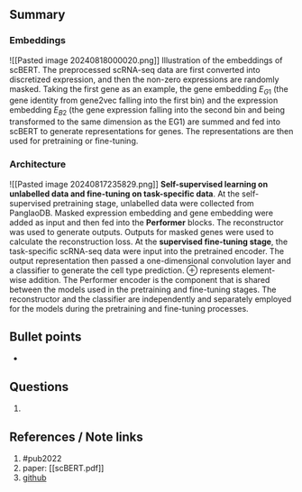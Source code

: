 ## Summary

### Embeddings
![[Pasted image 20240818000020.png]]
 Illustration of the embeddings of scBERT. The preprocessed scRNA-seq data are first converted into discretized expression, and then the non-zero expressions are randomly masked. 
 Taking the first gene as an example, the gene embedding $E_{G1}$ (the gene identity from gene2vec falling into the first bin) and the expression embedding $E_{B2}$ (the gene expression falling into the second bin and being transformed to the same dimension as the EG1) are summed and fed into scBERT to generate representations for genes. The representations are then used for pretraining or fine-tuning.
### Architecture
![[Pasted image 20240817235829.png]]
**Self-supervised learning on unlabelled data and fine-tuning on task-specific data**. At the self-supervised pretraining stage, unlabelled data were collected from PanglaoDB. Masked expression embedding and gene embedding were added as input and then fed into the **Performer** blocks. The reconstructor was used to generate outputs. Outputs for masked genes were used to calculate the reconstruction loss. 
At the **supervised fine-tuning stage**, the task-specific scRNA-seq data were input into the pretrained encoder. The output representation then passed a one-dimensional convolution layer and a classifier to generate the cell type prediction. ⊕ represents element- wise addition. The Performer encoder is the component that is shared between the models used in the pretraining and fine-tuning stages. The reconstructor and the classifier are independently and separately employed for the models during the pretraining and fine-tuning processes.
## Bullet points
- 

## Questions
1. 

## References / Note links
1. #pub2022
2. paper: [[scBERT.pdf]]
3. [github](https://github.com/TencentAILabHealthcare/scBERT)